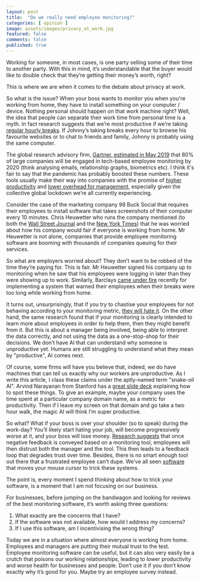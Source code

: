 ```yaml
---
layout: post
title:  "Do we really need employee monitoring?"
categories: [ opinion ]
image: assets/images/privacy_at_work.jpg
featured: false
comments: false
published: true
---
```


Working for someone, in most cases, is one party selling some of their time to another party. With this in mind, it’s understandable that the buyer would like to double check that they’re getting their money’s worth, right?

This is where we are when it comes to the debate about privacy at work. 

So what is the issue? When your boss wants to monitor you when you're working from home, they have to install something on your computer / device. Nothing personal should happen on that *work* machine right? Well, the idea that people can separate their work time from personal time is a myth. In fact research suggests that we’re most productive if we’re taking [regular hourly breaks](https://www.theatlantic.com/business/archive/2014/09/science-tells-you-how-many-minutes-should-you-take-a-break-for-work-17/380369/). If Johnny’s taking breaks every hour to browse his favourite websites or to chat to friends and family, Johnny is probably using the same computer. 

The global research advisory firm, [Gartner, estimated in May 2019](https://www.gartner.com/smarterwithgartner/the-future-of-employee-monitoring/)  that 80% of large companies will be engaged in tech-based employee monitoring by 2020 (think analysing emails, relationship graphs, biometrics etc). I think it's fair to say that the pandemic has probably boosted these numbers. These tools usually make their way into companies with the promise of [higher productivity](https://www.worktime.com/2019-corporate-employee-monitoring-trends) and [lower overhead for management](https://activtrak.com/), especially given the collective global lockdown we’re all currently experiencing.  

Consider the case of the marketing company 98 Buck Social that requires their employees to install software that takes screenshots of their computer every 10 minutes. Chris Heuwetter who runs the company mentioned (to both the [Wall Street Journal](https://www.wsj.com/articles/youre-working-from-home-but-your-company-is-still-watching-you-11587202201) and the [New York Times](https://www.nytimes.com/2020/05/06/technology/employee-monitoring-work-from-home-virus.html)) that he was worried about how his company would fair if everyone is working from home. Mr Heuwetter is not alone, companies that provide employee monitoring software are booming with thousands of companies queuing for their services. 

So what are employers worried about? They don’t want to be robbed of the time they’re paying for. This is fair. Mr Heuwetter signed his company up to monitoring when he saw that his employees were logging in later than they were showing up to work. Similarly, Barclays [came under fire](https://www.bbc.co.uk/news/business-51570401) recently for implementing a system that warned their employees when their breaks were too long while working from home. 

It turns out, unsurprisingly, that if you try to chastise your employees for not behaving according to your monitoring metric, [they will hate it](https://www.sciencedirect.com/science/article/pii/S0007681317301611). On the other hand, the same research found that if your monitoring is clearly intended to learn more about employees in order to help them, then they might benefit from it. But this is about a manager being involved, being able to interpret the data correctly, and not using the data as a one-stop-shop for their decisions. We don’t have AI that can understand why someone is unproductive yet. Humans are still struggling to understand what they mean by "productive", AI comes next. 

Of course, some firms will have you believe that, indeed, we do have machines that can tell us exactly why our workers are unproductive. As I write this article, I class these claims under the aptly-named term "snake-oil AI". Arvind Narayanan from Stanford has a [great slide deck](https://www.cs.princeton.edu/~arvindn/talks/MIT-STS-AI-snakeoil.pdf) explaining how to spot these things. To give an example, maybe your company uses the time spent at a particular company domain name, as a metric for productivity. Then if I leave my screen on that domain and go take a two hour walk, the magic AI will think I’m super productive. 

So what? What if your boss is over your shoulder (so to speak) during the work-day? You’ll likely start hating your job, will become progressively worse at it, and your boss will lose money. [Research suggests](https://www.tandfonline.com/doi/abs/10.1080/00236561003654776) that once negative feedback is conveyed based on a monitoring tool, employees will then distrust both the manager and the tool. This then leads to a feedback loop that degrades trust over time. Besides, there is no smart enough tool out there that a frustrated employee can’t dupe. We’ve all seen [software](https://www.kickidler.com/how-to-cheat-time-tracking.html) that moves your mouse cursor to trick these systems. 

The point is, every moment I spend thinking about how to trick your software, is a moment that I am not focusing on our business. 

For businesses, before jumping on the bandwagon and looking for reviews of the best monitoring software, it’s worth asking three questions:

1. What exactly are the concerns that I have?
2. If the software was not available, how would I address my concerns? 
3. If I use this software, am I incentivising the wrong thing?

Today we are in a situation where almost everyone is working from home. Employees and managers are putting their mutual trust to the test. Employee monitoring software can be useful, but it can also very easily be a crutch that poisons our working relationships, leading to lower productivity and worse health for businesses and people. Don’t use it if you don’t know exactly why it’s good for you. Maybe try an employee survey instead. 
